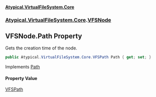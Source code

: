 #### [Atypical.VirtualFileSystem.Core](VirtualFileSystem.md 'VirtualFileSystem')
### [Atypical.VirtualFileSystem.Core](VirtualFileSystem.md#Atypical.VirtualFileSystem.Core 'Atypical.VirtualFileSystem.Core').[VFSNode](VFSNode.md 'Atypical.VirtualFileSystem.Core.VFSNode')

## VFSNode.Path Property

Gets the creation time of the node.

```csharp
public Atypical.VirtualFileSystem.Core.VFSPath Path { get; set; }
```

Implements [Path](IVirtualFileSystemNode.Path.md 'Atypical.VirtualFileSystem.Core.Contracts.IVirtualFileSystemNode.Path')

#### Property Value
[VFSPath](VFSPath.md 'Atypical.VirtualFileSystem.Core.VFSPath')
